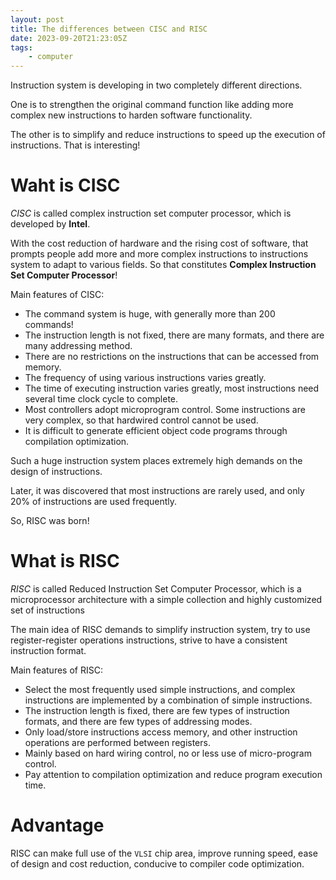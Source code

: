 ```yaml
---
layout: post
title: The differences between CISC and RISC
date: 2023-09-20T21:23:05Z
tags:
    - computer
---
```


Instruction system is developing in two completely different directions.

One is to strengthen the original command function like adding more complex new instructions to harden software functionality.

The other is to simplify and reduce instructions to speed up the execution of instructions. That is interesting!

# Waht is CISC

_CISC_ is called complex instruction set computer processor, which is developed by **Intel**.

With the cost reduction of hardware and the rising cost of software, that prompts people add more and more complex instructions to instructions system to adapt to various fields. So that constitutes **Complex Instruction Set Computer Processor**!

Main features of CISC:

-   The command system is huge, with generally more than 200 commands!
-   The instruction length is not fixed, there are many formats, and there are many addressing method.
-   There are no restrictions on the instructions that can be accessed from memory.
-   The frequency of using various instructions varies greatly.
-   The time of executing instruction varies greatly, most instructions need several time clock cycle to complete.
-   Most controllers adopt microprogram control. Some instructions are very complex, so that hardwired control cannot be used.
-   It is difficult to generate efficient object code programs through compilation optimization.

Such a huge instruction system places extremely high demands on the design of instructions.

Later, it was discovered that most instructions are rarely used, and only 20% of instructions are used frequently.

So, RISC was born!

# What is RISC

_RISC_ is called Reduced Instruction Set Computer Processor, which is a microprocessor architecture with a simple collection and highly customized set of instructions

The main idea of RISC demands to simplify instruction system, try to use register-register operations instructions, strive to have a consistent instruction format.

Main features of RISC:

-   Select the most frequently used simple instructions, and complex instructions are implemented by a combination of simple instructions.
-   The instruction length is fixed, there are few types of instruction formats, and there are few types of addressing modes.
-   Only load/store instructions access memory, and other instruction operations are performed between registers.
-   Mainly based on hard wiring control, no or less use of micro-program control.
-   Pay attention to compilation optimization and reduce program execution time.

# Advantage

RISC can make full use of the `VLSI` chip area, improve running speed, ease of design and cost reduction, conducive to compiler code optimization.

